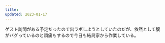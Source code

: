 ```yaml
---
title: 
updated: 2023-01-17
---
```


ゲスト訪問がある予定だったので出ラボしようとしていたのだが、依然として腹がバグっているのと頭痛もするので今日も結局家から作業している。
